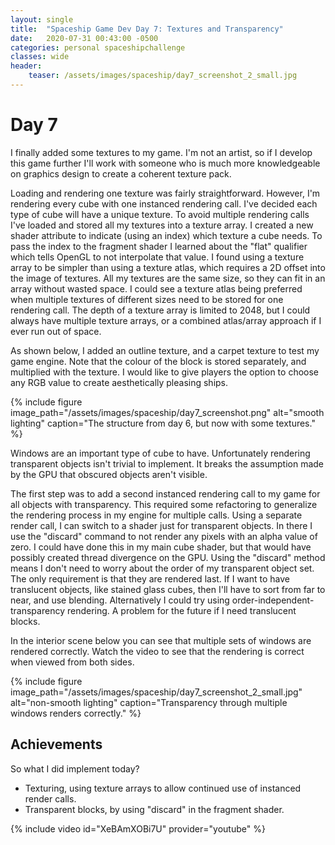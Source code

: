 ```yaml
---
layout: single
title:  "Spaceship Game Dev Day 7: Textures and Transparency"
date:   2020-07-31 00:43:00 -0500
categories: personal spaceshipchallenge
classes: wide
header:
    teaser: /assets/images/spaceship/day7_screenshot_2_small.jpg
---
```


# Day 7
I finally added some textures to my game. I'm not an artist, so if I develop this game further I'll work with someone who is much more knowledgeable on graphics design to create a coherent texture pack. 

Loading and rendering one texture was fairly straightforward. However, I'm rendering every cube with one instanced rendering call. I've decided each type of cube will have a unique texture. To avoid multiple rendering calls I've loaded and stored all my textures into a texture array. I created a new shader attribute to indicate (using an index) which texture a cube needs. To pass the index to the fragment shader I learned about the "flat" qualifier which tells OpenGL to not interpolate that value. I found using a texture array to be simpler than using a texture atlas, which requires a 2D offset into the image of textures. All my textures are the same size, so they can fit in an array without wasted space. I could see a texture atlas being preferred when multiple textures of different sizes need to be stored for one rendering call. The depth of a texture array is limited to 2048, but I could always have multiple texture arrays, or a combined atlas/array approach if I ever run out of space.

As shown below, I added an outline texture, and a carpet texture to test my game engine. Note that the colour of the block is stored separately, and multiplied with the texture. I would like to give players the option to choose any RGB value to create aesthetically pleasing ships.

{% include figure image_path="/assets/images/spaceship/day7_screenshot.png" alt="smooth lighting" caption="The structure from day 6, but now with some textures." %}

Windows are an important type of cube to have. Unfortunately rendering transparent objects isn't trivial to implement. It breaks the assumption made by the GPU that obscured objects aren't visible. 

The first step was to add a second instanced rendering call to my game for all objects with transparency. This required some refactoring to generalize the rendering process in my engine for multiple calls. Using a separate render call, I can switch to a shader just for transparent objects. In there I use the "discard" command to not render any pixels with an alpha value of zero. I could have done this in my main cube shader, but that would have possibly created thread divergence on the GPU. Using the "discard" method means I don't need to worry about the order of my transparent object set. The only requirement is that they are rendered last. If I want to have translucent objects, like stained glass cubes, then I'll have to sort from far to near, and use blending. Alternatively I could try using order-independent-transparency rendering. A problem for the future if I need translucent blocks.

In the interior scene below you can see that multiple sets of windows are rendered correctly. Watch the video to see that the rendering is correct when viewed from both sides.

{% include figure image_path="/assets/images/spaceship/day7_screenshot_2_small.jpg" alt="non-smooth lighting" caption="Transparency through multiple windows renders correctly." %}

## Achievements  
So what I did implement today?
* Texturing, using texture arrays to allow continued use of instanced render calls.
* Transparent blocks, by using "discard" in the fragment shader.

{% include video id="XeBAmXOBi7U" provider="youtube" %}
